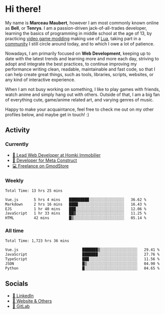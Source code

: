 # Hi there!

My name is **Marceau Maubert**, however I am most commonly known online as **Bell**, or **Tenrys**. I am a passion-driven jack-of-all-trades developer, learning the basics of programming in middle school at the age of 13, by practicing [video game modding](https://garrysmod.com) making use of [Lua](https://lua.org), taking part in a [community](https://metastruct.net) I still circle around today, and to which I owe a lot of patience.

Nowadays, I am primarily focused on **Web Development**, keeping up to date with the latest trends and learning more and more each day, striving to adopt  and integrate the best practices, to continue improving my performance writing clean, readable, maintainable and fast code, so that I can help create great things, such as tools, libraries, scripts, websites, or any kind of interactive experience.

When I am not busy working on something, I like to play games with friends, watch anime and simply hang out with others. Outside of that, I am a big fan of everything cute, game/anime related art, and varying genres of music.

Happy to make your acquaintance, feel free to check me out on my other profiles below, and maybe get in touch! :)

## Activity

### Currently

- [🏢 Lead Web Developer at Homki Immobilier](https://homki-immobilier.com)
- [🎈 Developer for Meta Construct](https://metastruct.net)
- [💻 Freelance on GmodStore](https://www.gmodstore.com/users/Tenrys)

### Weekly
<!--START_SECTION:wakaWeekly-->

```txt
Total Time: 13 hrs 25 mins

Vue.js       5 hrs 4 mins    █████████░░░░░░░░░░░░░░░░   36.62 %
Markdown     2 hrs 16 mins   ████░░░░░░░░░░░░░░░░░░░░░   16.43 %
EJS          1 hr 40 mins    ███░░░░░░░░░░░░░░░░░░░░░░   12.06 %
JavaScript   1 hr 33 mins    ██▓░░░░░░░░░░░░░░░░░░░░░░   11.25 %
HTML         42 mins         █▒░░░░░░░░░░░░░░░░░░░░░░░   05.14 %
```

<!--END_SECTION:wakaWeekly-->

### All time
<!--START_SECTION:wakaTotal-->

```txt
Total Time: 1,723 hrs 36 mins

Vue.js                             ███████▒░░░░░░░░░░░░░░░░░   29.41 %
JavaScript                         ███████░░░░░░░░░░░░░░░░░░   27.76 %
TypeScript                         ███░░░░░░░░░░░░░░░░░░░░░░   11.56 %
JSON                               █▒░░░░░░░░░░░░░░░░░░░░░░░   04.90 %
Python                             █░░░░░░░░░░░░░░░░░░░░░░░░   04.65 %
```

<!--END_SECTION:wakaTotal-->

## Socials

- [👔 LinkedIn](https://www.linkedin.com/in/marceau-maubert)
- [🔗 Website & Others](https://bell.moe)
- [🦊 GitLab](https://gitlab.com/Tenrys)
